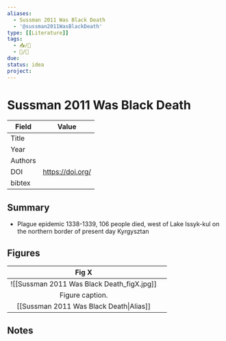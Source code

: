 ```yaml
---
aliases:
  - Sussman 2011 Was Black Death
  - '@sussman2011WasBlackDeath'
type: [[Literature]]
tags: 
  - 📥/📰
  - 📝/🌱  
due:
status: idea
project:
---
```


# Sussman 2011 Was Black Death

| Field   | Value              |
| ------- | ------------------ |
| Title   |                    | 
| Year    |                    |
| Authors |                    |
| DOI     | <https://doi.org/> |
| bibtex  |                    |


## Summary

- Plague epidemic 1338-1339, 106 people died, west of Lake Issyk-kul on the northern border of present day Kyrgysztan



## Figures

|          Fig X           |     |
|:------------------------:| --- |
| ![[Sussman 2011 Was Black Death\_figX.jpg]] |     |
|     Figure caption.      |     |
|   [[Sussman 2011 Was Black Death\|Alias]]   |     |

## Notes